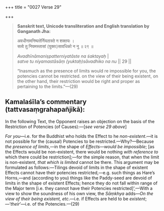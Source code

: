 +++
title = "0027 Verse 29"

+++
> **Sanskrit text, Unicode transliteration and English translation by Ganganath Jha:** 
>
> अवधीनामनिष्पत्तेर्नियतास्ते न शक्तयः ।  
> सत्वे तु नियमस्तासां (युक्तः)सावधिको न नु ॥ २९ ॥ 
>
> *Avadhīnāmaniṣpatterniyatāste na śaktayaḥ* \|  
> *satve tu niyamastāsāṃ (yuktaḥ)sāvadhiko na nu* \|\| 29 \|\| 
>
> “Inasmuch as the presence of limits would re impossible for you, the potencies cannot be restricted. on the view of their being existent, on the other hand, their restriction would be right and proper as pertaining to the limits.”—(29)



## Kamalaśīla’s commentary (tattvasaṃgrahapañjikā):

In the following Text, the Opponent raises an objection on the basis of the Restriction of Potencies (of Causes):—[*see verse 29 above*]

*For you*—i.e. for the Buddhist who holds the Effect to he *non-existent*.—it is not possible for the (causal) Potencies to be restricted.—Why?—Because *the presence of limits*,—in the shape of *Effects—would be impossible*; [as the Effects would be non-existent, there would be nothing *with reference to* which there could be restriction];—for the simple reason, that when the limit is non-existent, *that which is limited* cannot be there. This argument may be formulated as follows:—Tilings devoid of limits in the shape of existent Effects cannot have their potencies restricted,—e.g. such things as Hare’s Horns,—and (according to you) things like the Paddy-seed are devoid of limits in the shape of existent Effects; hence they do not fall within range of the Major term [i.e. they cannot have their Potencies restricted]’,—With a view to show the soundness of his own view, the *Sāṃkhya* adds—*On the view of their being existent, etc*.—i.e. if Effects are held to be *existent*;—‘*their*’—i.e. of the Potencies.—(29)


